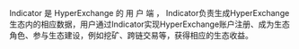 Indicator 是 HyperExchange 的 用 户 端 ， Indicator负责生成HyperExchange生态内的相应数据，用户通过Indicator实现HyperExchange账户注册、成为生态角色、参与生态建设，例如挖矿、跨链交易等，获得相应的生态收益。